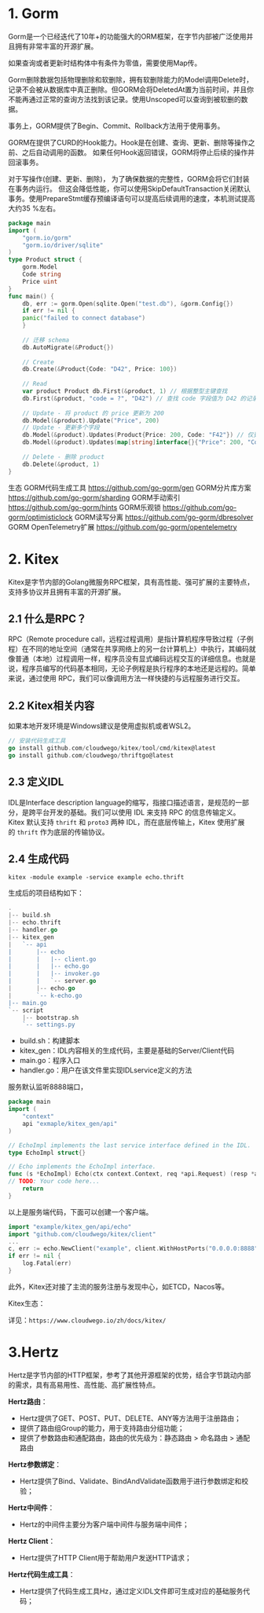 # 1. Gorm

Gorm是一个已经迭代了10年+的功能强大的ORM框架，在字节内部被广泛使用并且拥有非常丰富的开源扩展。

如果查询或者更新时结构体中有条件为零值，需要使用Map传。

Gorm删除数据包括物理删除和软删除，拥有软删除能力的Model调用Delete时，记录不会被从数据库中真正删除。但GORM会将DeletedAt置为当前时间，并且你不能再通过正常的查询方法找到该记录。使用Unscoped可以查询到被软删的数据。

事务上，GORM提供了Begin、Commit、Rollback方法用于使用事务。

GORM在提供了CURD的Hook能力。Hook是在创建、查询、更新、删除等操作之前、之后自动调用的函数。
如果任何Hook返回错误，GORM将停止后续的操作并回滚事务。

对于写操作(创建、更新、删除)， 为了确保数据的完整性，GORM会将它们封装在事务内运行。
但这会降低性能，你可以使用SkipDefaultTransaction关闭默认事务。使用PrepareStmt缓存预编译语句可以提高后续调用的速度，本机测试提高大约35 %左右。

```go
package main 
import ( 
	"gorm.io/gorm" 
	"gorm.io/driver/sqlite" 
) 
type Product struct { 
	gorm.Model 
	Code string 
	Price uint 
} 
func main() { 
	db, err := gorm.Open(sqlite.Open("test.db"), &gorm.Config{}) 
	if err != nil { 
	panic("failed to connect database") 
	} 
	
	// 迁移 schema 
	db.AutoMigrate(&Product{}) 
	
	// Create 
	db.Create(&Product{Code: "D42", Price: 100}) 
	
	// Read 
	var product Product db.First(&product, 1) // 根据整型主键查找 
	db.First(&product, "code = ?", "D42") // 查找 code 字段值为 D42 的记录 
	
	// Update - 将 product 的 price 更新为 200 
	db.Model(&product).Update("Price", 200) 
	// Update - 更新多个字段 
	db.Model(&product).Updates(Product{Price: 200, Code: "F42"}) // 仅更新非零值字段 
	db.Model(&product).Updates(map[string]interface{}{"Price": 200, "Code": "F42"}) 
	
	// Delete - 删除 product 
	db.Delete(&product, 1) 
}
```

生态
GORM代码生成工具 https://github.com/go-gorm/gen
GORM分片库方案 https://github.com/go-gorm/sharding
GORM手动索引 https://github.com/go-gorm/hints
GORM乐观锁  https://github.com/go-gorm/optimisticlock
GORM读写分离  https://github.com/go-gorm/dbresolver
GORM OpenTelemetry扩展  https://github.com/go-gorm/opentelemetry




# 2. Kitex

Kitex是字节内部的Golang微服务RPC框架，具有高性能、强可扩展的主要特点，支持多协议并且拥有丰富的开源扩展。

## 2.1 什么是RPC？

RPC（Remote procedure call，远程过程调用）是指计算机程序导致过程（子例程）在不同的地址空间（通常在共享网络上的另一台计算机上）中执行，其编码就像普通（本地）过程调用一样，程序员没有显式编码远程交互的详细信息。也就是说，程序员编写的代码基本相同，无论子例程是执行程序的本地还是远程的。简单来说，通过使用 RPC，我们可以像调用方法一样快捷的与远程服务进行交互。

## 2.2 Kitex相关内容

如果本地开发环境是Windows建议是使用虚拟机或者WSL2。

```go
// 安装代码生成工具
go install github.com/cloudwego/kitex/tool/cmd/kitex@latest 
go install github.com/cloudwego/thriftgo@latest
```

## 2.3 定义IDL

IDL是Interface description language的缩写，指接口描述语言，是规范的一部分，是跨平台开发的基础。我们可以使用 IDL 来支持 RPC 的信息传输定义。Kitex 默认支持 `thrift` 和 `proto3` 两种 IDL，而在底层传输上，Kitex 使用扩展的 `thrift` 作为底层的传输协议。

## 2.4 生成代码

```arduino
kitex -module example -service example echo.thrift
```

生成后的项目结构如下：

```go
. 
|-- build.sh 
|-- echo.thrift 
|-- handler.go 
|-- kitex_gen 
|   `-- api 
|       |-- echo 
|       |   |-- client.go 
|       |   |-- echo.go 
|       |   |-- invoker.go 
|       |   `-- server.go 
|       |-- echo.go 
|       `-- k-echo.go 
|-- main.go 
`-- script   
	|-- bootstrap.sh   
	`-- settings.py
```

- build.sh：构建脚本
- kitex_gen：IDL内容相关的生成代码，主要是基础的Server/Client代码
- main.go：程序入口
- handler.go：用户在该文件里实现IDLservice定义的方法

服务默认监听8888端口，

```go
package main ​ 
import (        
	"context"        
	api "exmaple/kitex_gen/api" 
) ​ 

// EchoImpl implements the last service interface defined in the IDL. 
type EchoImpl struct{} ​ 

// Echo implements the EchoImpl interface. 
func (s *EchoImpl) Echo(ctx context.Context, req *api.Request) (resp *api.Response, err error) {        
// TODO: Your code here...        
	return 
}
```

以上是服务端代码，下面可以创建一个客户端。

```go
import "example/kitex_gen/api/echo" 
import "github.com/cloudwego/kitex/client" 
... 
c, err := echo.NewClient("example", client.WithHostPorts("0.0.0.0:8888")) 
if err != nil {  
	log.Fatal(err) 
}
```

此外，Kitex还对接了主流的服务注册与发现中心，如ETCD，Nacos等。

Kitex生态：

详见：`https://www.cloudwego.io/zh/docs/kitex/`

# 3.Hertz

Hertz是字节内部的HTTP框架，参考了其他开源框架的优势，结合字节跳动内部的需求，具有高易用性、高性能、高扩展性特点。

**Hertz路由**：
- Hertz提供了GET、POST、PUT、DELETE、ANY等方法用于注册路由；
- 提供了路由组Group的能力，用于支持路由分组功能；
- 提供了参数路由和通配路由，路由的优先级为：静态路由 > 命名路由 > 通配路由

**Hertz参数绑定**：
- Hertz提供了Bind、Validate、BindAndValidate函数用于进行参数绑定和校验；

**Hertz中间件**：
- Hertz的中间件主要分为客户端中间件与服务端中间件；

**Hertz Client**：
- Hertz提供了HTTP Client用于帮助用户发送HTTP请求；

**Hertz代码生成工具**：
- Hertz提供了代码生成工具Hz，通过定义IDL文件即可生成对应的基础服务代码；




